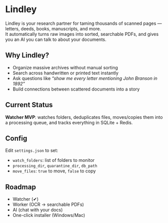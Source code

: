 # Lindley

Lindley is your research partner for taming thousands of scanned pages — letters, deeds, books, manuscripts, and more.  
It automatically turns raw images into sorted, searchable PDFs, and gives you an AI you can talk to about your documents.

## Why Lindley?
- Organize massive archives without manual sorting  
- Search across handwritten or printed text instantly  
- Ask questions like *“show me every letter mentioning John Branson in 1892”*  
- Build connections between scattered documents into a story  

## Current Status
**Watcher MVP**: watches folders, deduplicates files, moves/copies them into a processing queue, and tracks everything in SQLite + Redis.

## Config
Edit `settings.json` to set:
- `watch_folders`: list of folders to monitor  
- `processing_dir`, `quarantine_dir`, `db_path`  
- `move_files`: `true` to move, `false` to copy  

## Roadmap
- Watcher (✔)  
- Worker (OCR → searchable PDFs)  
- AI (chat with your docs)  
- One-click installer (Windows/Mac)
